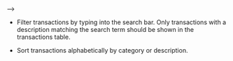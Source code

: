 <!-- # Bank of Flatiron

Welcome to the Bank of Flatiron, where you can trust us with all your financial data! Use the below gif as an example of how the app should function.

![demo](./demo.gif)

## Instructions

For this project, you’ll be building out a React application that displays a list of your recent bank transactions, among other features.

Part of what this code challenge is testing is your ability to follow given instructions. While you will definitely have a significant amount of freedom in how you implement the features, be sure to carefully read the directions for setting up the application.

## Setup

After cloning down the project:

1. Run `npm install` in your terminal
2. Run `npm start`: This will open both your React page on port `6002` and your backend on port `6001`.
3. The app uses [Semantic UI](https://semantic-ui.com/) for styling. If you see any unfamiliar classNames on some components, don't sweat! That's coming from Semantic UI and you shouldn't need to touch it.
4. If you are unfamiliar with HTML tables, take a look at the [docs with an example here](https://www.w3schools.com/html/html_tables.asp)

## Endpoints

The base URL for your backend is: `http://localhost:6001`

<!-- These are the endpoints you might need: -->

<!-- - GET: `/transactions`
- POST: `/transactions`
- DELETE: `/transactions/:id` -->
<!-- 
## Core Deliverables -->
<!-- 
As a user, I should be able to: --> -->

<!-- - See a table of the transactions. -->
<!-- - Fill out and submit the form to add a new transaction. This should add the new transaction to the table **as well as post the new transaction to the backend API for persistence**. -->
- Filter transactions by typing into the search bar. Only transactions with a description matching the search term should be shown in the transactions table.
<!-- 
## Advanced Deliverables

These deliverables are not required to pass the code challenge, but if you have the extra time, or even after the code challenge, they are a great way to stretch your skills.

> Note: If you are going to attempt these advanced deliverables, please be sure to have a working commit with all the Core Deliverables first!

As a user, I should be able to: -->

- Sort transactions alphabetically by category or description.
<!-- - Delete a transaction which will remove it from the table and delete it from the backend. -->

<!-- ## Rubric

You can find the rubric for this assessment [here](https://github.com/learn-co-curriculum/se-rubrics/blob/master/module-4.md). -->
